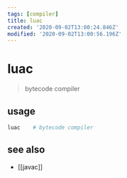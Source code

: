 ```yaml
---
tags: [compiler]
title: luac
created: '2020-09-02T13:00:24.846Z'
modified: '2020-09-02T13:00:56.196Z'
---
```


# luac

> bytecode compiler

## usage
```sh
luac    # bytecode compiler
```
## see also
- [[javac]]

